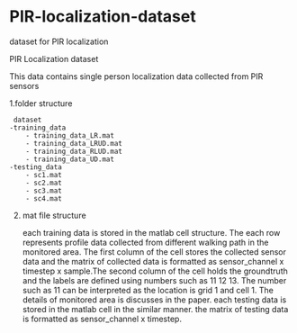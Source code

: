 # PIR-localization-dataset
dataset for PIR localization

PIR Localization dataset

This data contains single person localization data collected from PIR sensors 

1.folder structure

     dataset
  	-training_data
		- training_data_LR.mat
		- training_data_LRUD.mat
		- training_data_RLUD.mat
		- training_data_UD.mat
  	-testing_data
		- sc1.mat
		- sc2.mat
		- sc3.mat
		- sc4.mat
	    
2. mat file structure
	
	each training data is stored in the matlab cell structure. The each row represents profile data collected 
        from different walking path in the monitored area. The first column of the cell stores the collected sensor data and 
        the matrix of collected data is formatted as sensor_channel x timestep x sample.The second column of the cell holds 
        the groundtruth and the labels are defined using numbers such as 11 12 13. The number such as 11 can be interpreted as 
        the location is grid 1 and cell 1. The details of monitored area is discusses in the paper. each testing data is stored 
	in the matlab cell in the similar manner. the matrix of testing data is formatted as sensor_channel x timestep.   

  
